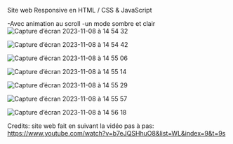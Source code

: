 Site web Responsive en HTML / CSS & JavaScript

-Avec animation au scroll
-un mode sombre et clair
![Capture d’écran 2023-11-08 à 14 54 32](https://github.com/k1pop/responsive-book-website-main/assets/58728776/4f43678d-ebf7-4659-bab8-5be4570ea222)

![Capture d’écran 2023-11-08 à 14 54 42](https://github.com/k1pop/responsive-book-website-main/assets/58728776/c85090ee-1083-4652-b3a6-6ebfe87dfe01)

![Capture d’écran 2023-11-08 à 14 55 06](https://github.com/k1pop/responsive-book-website-main/assets/58728776/998d3089-c768-4192-81da-13caa0424f05)

![Capture d’écran 2023-11-08 à 14 55 14](https://github.com/k1pop/responsive-book-website-main/assets/58728776/843f56a2-d520-43a5-8b3a-7fc2451f7ec0)

![Capture d’écran 2023-11-08 à 14 55 29](https://github.com/k1pop/responsive-book-website-main/assets/58728776/0dfad9cb-fb8b-4697-8029-02c22e65c593)

![Capture d’écran 2023-11-08 à 14 55 57](https://github.com/k1pop/responsive-book-website-main/assets/58728776/09ac6df0-b6a7-4325-b1c2-cbd6edfab494)

![Capture d’écran 2023-11-08 à 14 56 18](https://github.com/k1pop/responsive-book-website-main/assets/58728776/6badc049-9394-4af7-8405-e199e95ed743)




Credits: site web fait en suivant la vidéo pas à pas: https://www.youtube.com/watch?v=b7eJQSHhuO8&list=WL&index=9&t=9s


